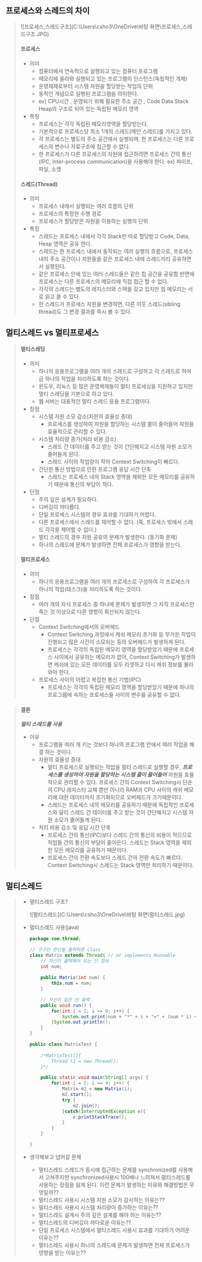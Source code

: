 ## 프로세스와 스레드의 차이

> ![프로세스,스레드구조](C:\Users\csho3\OneDrive\바탕 화면\프로세스,스레드구조.JPG)
>
> #### 프로세스
>
> * 의미
>   + 컴퓨터에서 연속적으로 실행되고 있는 컴퓨터 프로그램
>   + 메모리에 올라와 실행되고 있는 프로그램의 인스턴스(독립적인 개체)
>   + 운영체제로부터 시스템 자원을 할당받는 작업의 단위
>   + 동적인 개념으로 실행된 프로그램을 의미한다.
>   + ex) CPU시간 , 운영되기 위해 필요한 주소 공간 , Code Data Stack Heap의 구조로 되어 있는 독립된 메모리 영역
> * 특징
>   + 프로세스는 각각 독립된 메모리영역을 할당받는다.
>   + 기본적으로 프로세스당 최소 1개의 스레드(메인 스레드)를 가지고 있다.
>   + 각 프로세스는 별도의 주소 공간에서 실행되며, 한 프로세스는 다른 프로세스의 변수나 자료구조에 접근할 수 없다.
>   + 한 프로세스가 다른 프로세스의 자원에 접근하려면 프로세스 간의 통신(IPC, inter-process communication)을 사용해야 한다. ex) 파이프, 파일, 소켓
>
> 
>
> #### 스레드(Thread)
>
> * 의미
>   + 프로세스 내에서 실행되는 여러 흐름의 단위
>   + 프로세스의 특정한 수행 경로
>   + 프로세스가 할당받은 자원을 이용하는 실행의 단위
> * 특징
>   + 스레드는 프로세스 내에서 각각 Stack만 따로 할당받고 Code, Data, Heap 영역은 공유 한다.
>   + 스레드는 한 프로세스 내에서 동작되는 여러 실행의 흐름으로, 프로세스 내의 주소 공간이나 자원들을 같은 프로세스 내에 스레드끼리 공유하면서 실행된다.
>   + 같은 프로세스 안에 있는 여러 스레드들은 같은 힙 공간을 공유함 반면에 프로세스는 다른 프로세스의 메모리에 직접 접근 할 수 없다.
>   + 각각의 스레드는 별도의 레지스터와 스택을 갖고 있지만 힙 메모리는 서로 읽고 쓸 수 있다.
>   + 한 스레드가 프로세스 자원을 변경하면, 다른 이웃 스레드(sibling thread)도 그 변경 결과를 즉시 볼 수 있다.



## 멀티스레드 vs 멀티프로세스

> #### 멀티스레딩
>
> * 의미
>   + 하나의 응용프로그램을 여러 개의 스레드로 구성하고 각 스레드로 하여금 하나의 작업을 처리하도록 하는 것이다.
>   + 윈도우, 리눅스 등 많은 운영체제들이 멀티 프로세싱을 지원하고 있지만 멀티 스레딩을 기본으로 하고 있다.
>   + 웹 서버는 대표적인 멀티 스레드 응용 프로그램이다.
> * 장점
>   + 시스템 자원 소모 감소(자원의 효율성 증대)
>     - 프로세스를 생성하여 자원을 할당하는 시스템 콜이 줄어들어 자원을 효율적으로 관리할 수 있다.
>   + 시스템 처리량 증가(처리 비용 감소)
>     - 스레드 간 데이터를 주고 받는 것이 간단해지고 시스템 자원 소모가 줄어들게 된다.
>     - 스레드 사이의 작업량이 작아 Context Switching이 빠르다.
>   + 간단한 통신 방법으로 인한 프로그램 응답 시간 단축
>     - 스레드는 프로세스 내의 Stack 영역을 제외한 모든 메모리를 공유하기 때문에 통신의 부담이 적다.
> * 단점
>   + 주의 깊은 설계가 필요하다.
>   + 디버깅이 까다롭다.
>   + 단일 프로세스 시스템의 경우 효과를 기대하기 어렵다.
>   + 다른 프로세스에서 스레드를 제어할 수 없다. (즉, 프로세스 밖에서 스레드 각각을 제어할 수 없다.)
>   + 멀티 스레드의 경우 자원 공유의 문제가 발생한다. (동기화 문제)
>   + 하나의 스레드에 문제가 발생하면 전체 프로세스가 영향을 받는다.
>
> 
>
> #### 멀티프로세스
>
> * 의미
>   + 하나의 응용프로그램을 여러 개의 프로세스로 구성하여 각 프로세스가 하나의 작업(태스크)을 처리하도록 하는 것이다.
> * 장점
>   + 여러 개의 자식 프로세스 중 하나에 문제가 발생하면 그 자직 프로세스만 죽는 것 이상으로 다른 영향이 확산되지 않는다.
> * 단점
>   + Context Switching에서의 오버헤드
>     - Context Switching 과정에서 캐쉬 메모리 초기화 등 무거운 작업이 진행되고 많은 시간이 소모되는 등의 오버헤드가 발생하게 된다.
>     - 프로세스는 각각의 독립된 메모리 영역을 할당받았기 때문에 프로세스 사이에서 공유하는 메모리가 없어, Context Switching가 발생하면 캐쉬에 있는 모든 데이터를 모두 리셋하고 다시 캐쉬 정보를 불러와야 한다.
>   + 프로세스 사이의 어렵고 복잡한 통신 기법(IPC)
>     - 프로세스는 각각의 독립된 메모리 영역을 할당받았기 때문에 하나의 프로그램에 속하는 프로세스들 사이의 변수를 공유할 수 없다.



> #### 결론
>
> ***멀티 스레드를 사용***
>
> * 이유
>   + 프로그램을 여러 개 키는 것보다 하나의 프로그램 안에서 여러 작업을 해결 하는 것이다.
>   + 자원의 효율성 증대
>     - 멀티 프로세스로 실행되는 작업을 멀티 스레드로 실행할 경우, ***프로세스를 생성하여 자원을 할당하는 시스템 콜이 줄어들어***  자원을 효율적으로 관리할 수 있다. 프로세스 간의 Context Switching시 단순히 CPU 레지스터 교체 뿐만 아니라 RAM과 CPU 사이의 캐쉬 메모리에 대한 데이터까지 초기화되므로 오버헤드가 크기때문이다.
>     - 스레드는 프로세스 내의 메모리를 공유하기 때문에 독립적인 프로세스와 달리 스레드 간 데이터를 주고 받는 것이 간단해지고 시스템 자원 소모가 줄어들게 된다.
>   + 처리 비용 감소 및 응답 시간 단축
>     - 프로세스 간의 통신(IPC)보다 스레드 간의 통신의 비용이 적으므로 작업들 간의 통신의 부담이 줄어든다. 스레드는 Stack 영역을 제외한 모든 메모리를 공유하기 때문이다.
>     - 프로세스 간의 전환 속도보다 스레드 간의 전환 속도가 빠르다. Context Switching시 스레드는 Stack 영역만 처리하기 때문이다.



## 멀티스레드

> * 멀티스레드 구조?
>
>   ![멀티스레드](C:\Users\csho3\OneDrive\바탕 화면\멀티스레드.jpg)
>
> * 멀티스레드 사용(java)
>
>   ```java
>   package com.thread;
>   
>   // 구구단 한단을 출력하흔 class
>   class Matrix extends Thread{ // or implements Runnable
>   	// 자신이 출력해야 되는 단 정보
>   	int num;
>   	
>   	public Matrix(int num) {
>   		this.num = num;
>   	}
>   
>   	// 자신이 맡은 단 출력
>   	public void run() {
>   		for(int i = 1; i <= 9; i++) {
>   			System.out.print(num + "*" + i + "=" + (num * i) + " ");
>   		}System.out.println();
>   	}
>   }
>   
>   public class MatrixTest {
>   	
>   	/*MatrixTest(){
>   		Thread t1 = new Thread();
>   	}*/
>   
>   	public static void main(String[] args) {
>   		for(int i = 2; i <= 9; i++) {
>   			Matrix m2 = new Matrix(i);
>   			m2.start();
>   			try {
>   				m2.join();
>   			}catch(InterruptedException e){
>   				e.printStackTrace();
>   			}
>   		}
>   	}
>   
>   }
>   ```
>
> * 생각해보고 넘어갈 문제
>
>   + 멀티스레드 스레드가 동시에 접근하는 문제를 synchronized를 사용해서 고쳐주지만 synchronized사용시 100배나 느려져서 멀티스레드를 사용하는 장점을 잃게 된다. 이런 문제가 발생하는 이유와 해결방법은 무엇일까??
>   + 멀티스레드 사용시 시스템 자원 소모가 감사하는 이유는??
>   + 멀티스레드 사용시 시스템 처리량이 증가하는 이유는??
>   + 멀티스레드 설계시 주의 깊은 설계를 해야 하는 이유는??
>   + 멀티스레드의 디버깅이 까다로운 이유는??
>   + 단일 프로세스 시스템에서 멀티스레드 사용시 효과를 기대하기 어려운 이유는??
>   + 멀티스레드 사용시 하나의 스레드에 문제가 발생하면 전체 프로세스가 영향을 받는 이유는??